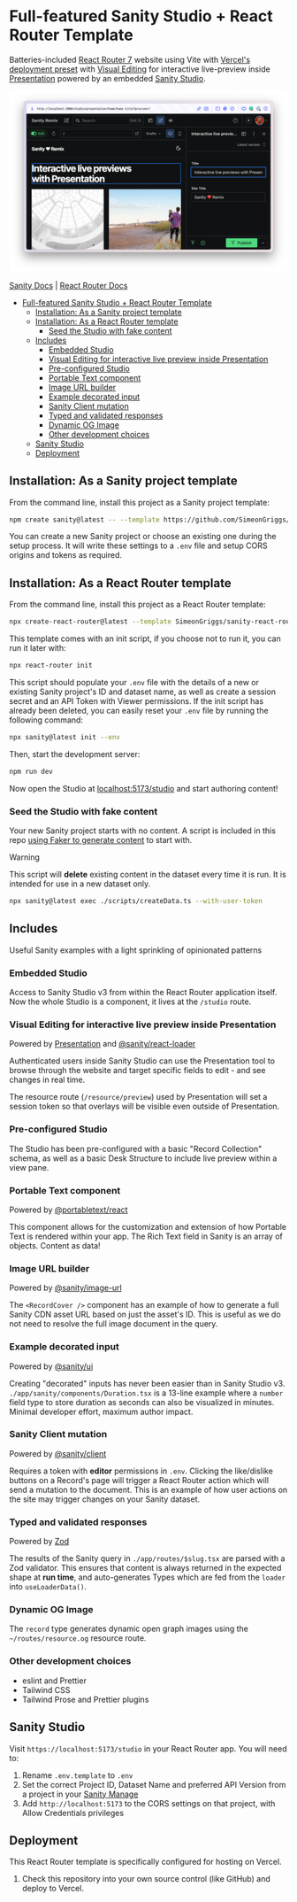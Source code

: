 # Full-featured Sanity Studio + React Router Template

Batteries-included [React Router 7](https://reactrouter.com) website using Vite with [Vercel's deployment preset](https://vercel.com/docs/frameworks/react-router) with [Visual Editing](https://www.sanity.io/docs/visual-editing) for interactive live-preview inside [Presentation](https://www.sanity.io/docs/presentation) powered by an embedded [Sanity Studio](https://www.sanity.io/studio).

![Presentation tool in Sanity Studio](./img/sanity-remix-presentation.png)

[Sanity Docs](https://sanity.io/docs) | [React Router Docs](https://reactrouter.com/home)

- [Full-featured Sanity Studio + React Router Template](#full-featured-sanity-studio--react-router-template)
  - [Installation: As a Sanity project template](#installation-as-a-sanity-project-template)
  - [Installation: As a React Router template](#installation-as-a-react-router-template)
    - [Seed the Studio with fake content](#seed-the-studio-with-fake-content)
  - [Includes](#includes)
    - [Embedded Studio](#embedded-studio)
    - [Visual Editing for interactive live preview inside Presentation](#visual-editing-for-interactive-live-preview-inside-presentation)
    - [Pre-configured Studio](#pre-configured-studio)
    - [Portable Text component](#portable-text-component)
    - [Image URL builder](#image-url-builder)
    - [Example decorated input](#example-decorated-input)
    - [Sanity Client mutation](#sanity-client-mutation)
    - [Typed and validated responses](#typed-and-validated-responses)
    - [Dynamic OG Image](#dynamic-og-image)
    - [Other development choices](#other-development-choices)
  - [Sanity Studio](#sanity-studio)
  - [Deployment](#deployment)

## Installation: As a Sanity project template

From the command line, install this project as a Sanity project template:

```sh
npm create sanity@latest -- --template https://github.com/SimeonGriggs/sanity-react-router-template
```

You can create a new Sanity project or choose an existing one during the setup process. It will write these settings to a `.env` file and setup CORS origins and tokens as required.

## Installation: As a React Router template

From the command line, install this project as a React Router template:

```sh
npx create-react-router@latest --template SimeonGriggs/sanity-react-router-template
```

This template comes with an init script, if you choose not to run it, you can run it later with:

```sh
npx react-router init
```

This script should populate your `.env` file with the details of a new or existing Sanity project's ID and dataset name, as well as create a session secret and an API Token with Viewer permissions. If the init script has already been deleted, you can easily reset your `.env` file by running the following command:

```sh
npx sanity@latest init --env
```

Then, start the development server:

```sh
npm run dev
```

Now open the Studio at [localhost:5173/studio](http://localhost:5173/studio) and start authoring content!

### Seed the Studio with fake content

Your new Sanity project starts with no content. A script is included in this repo [using Faker to generate content](https://www.sanity.io/guides/create-fake-demo-content-with-sanity-cli) to start with.

> [!WARNING]  
> This script will **delete** existing content in the dataset every time it is run. It is intended for use in a new dataset only.

```sh
npx sanity@latest exec ./scripts/createData.ts --with-user-token
```

## Includes

Useful Sanity examples with a light sprinkling of opinionated patterns

### Embedded Studio

Access to Sanity Studio v3 from within the React Router application itself. Now the whole Studio is a component, it lives at the `/studio` route.

### Visual Editing for interactive live preview inside Presentation

Powered by [Presentation](https://www.sanity.io/docs/presentation) and [@sanity/react-loader](https://www.sanity.io/docs/react-loader)

Authenticated users inside Sanity Studio can use the Presentation tool to browse through the website and target specific fields to edit - and see changes in real time.

The resource route (`/resource/preview`) used by Presentation will set a session token so that overlays will be visible even outside of Presentation.

### Pre-configured Studio

The Studio has been pre-configured with a basic "Record Collection" schema, as well as a basic Desk Structure to include live preview within a view pane.

### Portable Text component

Powered by [@portabletext/react](https://github.com/portabletext/react-portabletext)

This component allows for the customization and extension of how Portable Text is rendered within your app. The Rich Text field in Sanity is an array of objects. Content as data!

### Image URL builder

Powered by [@sanity/image-url](https://github.com/sanity-io/image-url)

The `<RecordCover />` component has an example of how to generate a full Sanity CDN asset URL based on just the asset's ID. This is useful as we do not need to resolve the full image document in the query.

### Example decorated input

Powered by [@sanity/ui](https://www.sanity.io/ui)

Creating "decorated" inputs has never been easier than in Sanity Studio v3. `./app/sanity/components/Duration.tsx` is a 13-line example where a `number` field type to store duration as seconds can also be visualized in minutes. Minimal developer effort, maximum author impact.

### Sanity Client mutation

Powered by [@sanity/client](https://github.com/sanity-io/client)

Requires a token with **editor** permissions in `.env`. Clicking the like/dislike buttons on a Record's page will trigger a React Router action which will send a mutation to the document. This is an example of how user actions on the site may trigger changes on your Sanity dataset.

### Typed and validated responses

Powered by [Zod](https://zod.dev/)

The results of the Sanity query in `./app/routes/$slug.tsx` are parsed with a Zod validator. This ensures that content is always returned in the expected shape at **run time**, and auto-generates Types which are fed from the `loader` into `useLoaderData()`.

### Dynamic OG Image

The `record` type generates dynamic open graph images using the `~/routes/resource.og` resource route.

### Other development choices

- eslint and Prettier
- Tailwind CSS
- Tailwind Prose and Prettier plugins

## Sanity Studio

Visit `https://localhost:5173/studio` in your React Router app. You will need to:

1. Rename `.env.template` to `.env`
2. Set the correct Project ID, Dataset Name and preferred API Version from a project in your [Sanity Manage](https://sanity.io/manage)
3. Add `http://localhost:5173` to the CORS settings on that project, with Allow Credentials privileges

## Deployment

This React Router template is specifically configured for hosting on Vercel.

1. Check this repository into your own source control (like GitHub) and deploy to Vercel.

